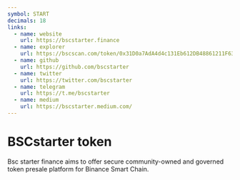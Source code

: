 ```yaml
---
symbol: START
decimals: 18
links:
  - name: website
    url: https://bscstarter.finance
  - name: explorer
    url: https://bscscan.com/token/0x31D0a7AdA4d4c131Eb612DB48861211F63e57610
  - name: github
    url: https://github.com/bscstarter
  - name: twitter
    url: https://twitter.com/bscstarter
  - name: telegram
    url: https://t.me/bscstarter
  - name: medium
    url: https://bscstarter.medium.com/
---
```


# BSCstarter token

Bsc starter finance aims to offer secure community-owned and governed token presale platform for Binance Smart Chain.
